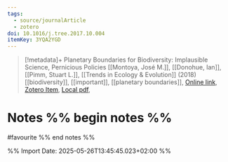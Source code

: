 ```yaml
---
tags:
  - source/journalArticle
  - zotero
doi: 10.1016/j.tree.2017.10.004
itemKey: 3YQA2YGD
---
```

>[!metadata]+
> Planetary Boundaries for Biodiversity: Implausible Science, Pernicious Policies
> [[Montoya, José M.]], [[Donohue, Ian]], [[Pimm, Stuart L.]], 
> [[Trends in Ecology & Evolution]] (2018)
> [[biodiversity]], [[important]], [[planetary boundaries]], 
> [Online link](https://linkinghub.elsevier.com/retrieve/pii/S016953471730263X), [Zotero Item](zotero://select/library/items/3YQA2YGD), [Local pdf](file://C:/Users/aburg/Documents/references/zotero/storage/3JVD29WE/Montoya2018_PlanetaryBoundaries.pdf), 

# Notes %% begin notes %%
#favourite 
%% end notes %%




%% Import Date: 2025-05-26T13:45:45.023+02:00 %%
